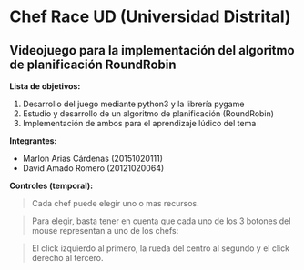 # Chef Race UD (Universidad Distrital)
## Videojuego para la implementación del algoritmo de planificación RoundRobin

**Lista de objetivos:**

1. Desarrollo del juego mediante python3 y la librería pygame
2. Estudio y desarrollo de un algoritmo de planificación (RoundRobin)
3. Implementación de ambos para el aprendizaje lúdico del tema

**Integrantes:**

- Marlon Arias Cárdenas (20151020111)
- David Amado Romero (20121020064)

__Controles (temporal):__
>Cada chef puede elegir uno o mas recursos.

>Para elegir, basta tener en cuenta que cada uno de los 3 botones del mouse representan a uno de los chefs:

>El click izquierdo al primero, la rueda del centro al segundo y el click derecho al tercero.
